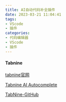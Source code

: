```yaml
---
title: AI自动代码补全插件
date: 2023-03-21 11:04:41
tags:
- VScode 
- 插件
categories:
- 代码编辑器 
- VScode 
- 插件
---
```


#### Tabnine

[tabnine官网](https://www.tabnine.com/)

[Tabnine AI Autocomplete](https://marketplace.visualstudio.com/items?itemName=TabNine.tabnine-vscode)

[TabNine-GitHub](https://github.com/codota/TabNine)